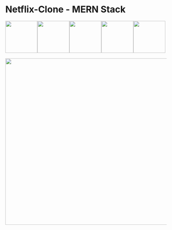 # Netflix-Clone - MERN Stack


<div style="display:flex;">
  <img src="https://raw.githubusercontent.com/ruchiralkm/skill-icons/59059d9d1a2c092696dc66e00931cc1181a4ce1f/icons/MongoDB.svg" style="width:100px; height:auto">
  <img src="https://raw.githubusercontent.com/ruchiralkm/skill-icons/59059d9d1a2c092696dc66e00931cc1181a4ce1f/icons/ExpressJS-Light.svg" style="width:100px; height:auto">
  <img src="https://raw.githubusercontent.com/ruchiralkm/skill-icons/59059d9d1a2c092696dc66e00931cc1181a4ce1f/icons/React-Light.svg" style="width:100px; height:auto">
  <img src="https://raw.githubusercontent.com/ruchiralkm/skill-icons/59059d9d1a2c092696dc66e00931cc1181a4ce1f/icons/NodeJS-Dark.svg" style="width:100px; height:auto">
  <img src="https://raw.githubusercontent.com/ruchiralkm/skill-icons/59059d9d1a2c092696dc66e00931cc1181a4ce1f/icons/TailwindCSS-Light.svg" style="width:100px; height:auto">
  
</div>

<br/>
<img src="https://mir-s3-cdn-cf.behance.net/project_modules/hd/fb762791877129.5e3cb3903fb67.gif" style="width:520px; height:auto">
